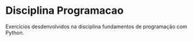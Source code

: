 # Disciplina Programacao
Exercícios desdenvolvidos na disciplina fundamentos de programação com Python.

